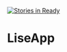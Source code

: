 [![Stories in Ready](https://badge.waffle.io/jarodcoding/liseapp.png?label=ready&title=Ready)](https://waffle.io/jarodcoding/liseapp)
# LiseApp
